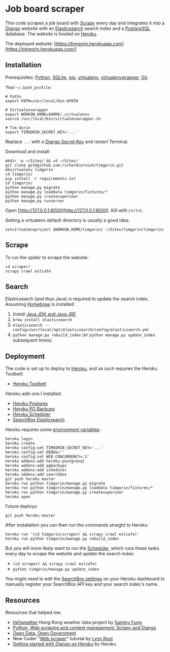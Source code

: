 # Job board scraper

This code scrapes a job board with [Scrapy](http://scrapy.org/) every day and integrates it into a [Django](https://www.djangoproject.com/) website with an [Elasticsearch](http://www.elasticsearch.org/) search index and a [PostgreSQL](http://www.postgresql.org/) database. The website is hosted on [Heroku](https://www.heroku.com/).

The deployed website: [https://timgorin.herokuapp.com](https://timgorin.herokuapp.com/)

## Installation

Prerequisites: [Python](https://www.python.org/), [SQLite](https://www.sqlite.org/), [pip](https://pip.pypa.io/), [virtualenv](https://virtualenv.readthedocs.org/), [virtualenvwrapper](https://virtualenvwrapper.readthedocs.org/), [Git](http://git-scm.com/).

Your `~/.bash_profile`:

```
# Paths
export PATH=/usr/local/bin:$PATH

# Virtualenvwrapper
export WORKON_HOME=$HOME/.virtualenvs
source /usr/local/bin/virtualenvwrapper.sh

# Tim Gorin
export TIMGORIN_SECRET_KEY='...'
```

Replace `...` with a [Django Secret Key](http://www.miniwebtool.com/django-secret-key-generator/) and restart Terminal.

Download and install:

```
mkdir -p ~/Sites/ && cd ~/Sites/
git clone git@github.com:richardcornish/timgorin.git
mkvirtualenv timgorin
cd timgorin/
pip install -r requirements.txt
cd timgorin/
python manage.py migrate
python manage.py loaddata timgorin/fixtures/*
python manage.py createsuperuser
python manage.py runserver
```

Open [http://127.0.0.1:8000](http://127.0.0.1:8000). Kill with `Ctrl+C`.

Setting a virtualenv default directory is usually a good idea:

```
setvirtualenvproject $WORKON_HOME/timgorin/ ~/Sites/timgorin/timgorin/
```

## Scrape

To run the spider to scrape the website:

```
cd scraper/
scrapy crawl eslcafe
```

## Search

Elasticsearch (and thus Java) is required to update the search index. Assuming [Homebrew](http://brew.sh/) is installed:

1. Install [Java JDK and Java JRE](http://www.oracle.com/technetwork/java/javase/downloads/index.html)
2. `brew install elasticsearch`
3. `elasticsearch --config=/usr/local/opt/elasticsearch/config/elasticsearch.yml`
4. `python manage.py rebuild_index` (or `python manage.py update_index` subsequent times).

## Deployment

The code is set up to deploy to [Heroku](https://www.heroku.com/), and as such requires the Heroku Toolbelt:

- [Heroku Toolbelt](https://toolbelt.heroku.com/)

Heroku add-ons I installed:

- [Heroku Postgres](https://addons.heroku.com/heroku-postgresql)
- [Heroku PG Backups](https://addons.heroku.com/pgbackups)
- [Heroku Scheduler](https://addons.heroku.com/scheduler)
- [SearchBox Elasticsearch](https://addons.heroku.com/searchbox)

Heroku requires some [environment variables](https://devcenter.heroku.com/articles/config-vars):

```
heroku login
heroku create
heroku config:set TIMGORIN_SECRET_KEY='...'
heroku config:set DEBUG=''
heroku config:set WEB_CONCURRENCY='2'
heroku addons:add heroku-postgresql
heroku addons:add pgbackups
heroku addons:add scheduler
heroku addons:add searchbox
git push heroku master
heroku run python timgorin/manage.py migrate
heroku run python timgorin/manage.py loaddata timgorin/fixtures/*
heroku run python timgorin/manage.py createsuperuser
heroku open
```

Future deploys:

```
git push heroku master
```

After installation you can then run the commands straight to Heroku:

```
heroku run '(cd timgorin/scraper/ && scrapy crawl eslcafe)'
heroku run python timgorin/manage.py rebuild_index
```

But you will more likely want to run the [Scheduler](https://scheduler.heroku.com/dashboard), which runs these tasks every day to scrape the website and update the search index:

- `(cd scraper/ && scrapy crawl eslcafe)`
- `python timgorin/manage.py update_index`

You might need to edit the [SearchBox settings](https://dashboard.searchly.com/6886/indices) on your Heroku dashboard to manually register your SearchBox API key and your search index's name.

## Resources

Resources that helped me:

- [hk0weather](https://github.com/sammyfung/hk0weather) Hong Kong weather data project by [Sammy Fung](http://sammy.hk/)
- [Python, Web scraping and content management: Scrapy and Django](http://www.slideshare.net/sammyfung/python-web-scraping-and-content-management-scrapy-and-django)
- [Open Data, Open Government](http://www.slideshare.net/sammyfung/hk0weather-barcamp)
- New Coder "[Web scraper](http://newcoder.io/scrape/)" tutorial by [Lynn Root](http://www.roguelynn.com/)
- [Getting started with Django on Heroku](https://devcenter.heroku.com/articles/getting-started-with-django) by Heroku
